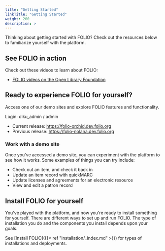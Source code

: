 ```yaml
---
title: "Getting Started"
linkTitle: "Getting Started"
weight: 200
description: >
---
```


Thinking about getting started with FOLIO? Check out the resources below to familiarize yourself with the platform.

## See FOLIO in action

Check out these videos to learn about FOLIO:

* [FOLIO videos on the Open Library Foundation](https://www.youtube.com/c/OpenLibraryFoundation)

## Ready to experience FOLIO for yourself?

Access one of our demo sites and explore FOLIO features and functionality.

Login: diku\_admin / admin

* Current release: https://folio-orchid.dev.folio.org
* Previous release: https://folio-nolana.dev.folio.org

### Work with a demo site

Once you've accessed a demo site, you can experiment with the platform to see how it works. Some examples of things you can try include:

* Check out an item, and check it back in
* Update an item record with quickMARC
* Update licenses and agreements for an electronic resource
* View and edit a patron record

## Install FOLIO for yourself

You've played with the platform, and now you're ready to install something for yourself. There are different ways to set up and run FOLIO. The type of installation you do and the components you install depends upon your goals.

See [Install FOLIO]({{< ref "Installation/_index.md" >}}) for types of installations and deployments.
